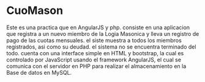 # CuoMason
Este es una practica que en AngularJS y php.
consiste en una aplicacion que registra a un nuevo miembro de la Logia Masonica y lleva un registro de pago de las cuotas mensuales.
el siste muestra a todos los miembros registrados, asi como su deudad.
el sistema no se encuentra terminado del todo.
cuenta con una interface simple en HTML y bootstrap, la cual es controlado por JavaScript usando el framework AngularJS, el cual se comunica con el servidor en PHP para realizar el almacenamiento en la Base de datos en MySQL.
